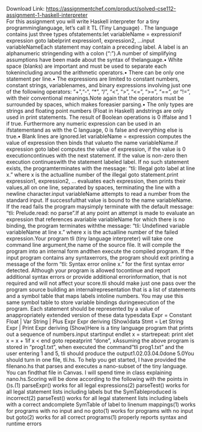 Download Link: https://assignmentchef.com/product/solved-cse112-assignment-1-haskell-interpreter
<br>
For this assignment you will write Haskell interpreter for a tiny programminglanguage, let’s call it TL (Tiny Language) . The language contains just three types ofstatements:let variableName = expressionif expression goto labelprint expression1, expression2, …input variableNameEach statement may contain a preceding label. A label is an alphanumeric stringending with a colon (“:”).A number of simplifying assumptions have been made about the syntax of thelanguage.• White space (blanks) are important and must be used to separate each tokenincluding around the arithmetic operators.• There can be only one statement per line.• The expressions are limited to constant numbers, constant strings, variablenames, and binary expressions involving just one of the following operators: “+”,“-“, “*”, “/”, “&lt;“, “&gt;”, “&lt;=”, “&gt;=”, “==”, or “!=”, with their conventional meanings.Note again that the operators must be surrounded by spaces, which makes foreasier parsing.• The only types are strings and floating point numbers (Float in Haskell) andstrings are only used in print statements. The result of Boolean operations is 0 iffalse and 1 if true. Furthermore any numeric expression can be used in an ifstatementand as with the C language, 0 is false and everything else is true.• Blank lines are ignored.let variableName = expression computes the value of expression then binds that valueto the name variableName.if expression goto label computes the value of expression, if the value is 0 executioncontinues with the next statement. If the value is non-zero then execution continueswith the statement labeled label. If no such statement exists, the programterminates with the message: “tli: Illegal goto label at line x.” where x is the actualline number of the illegal goto statement.print expression1, expression2, … evaluates each expression, then prints their values,all on one line, separated by spaces, terminating the line with a newline character.input variableName attempts to read a number from the standard input. If successfulthat value is bound to the name variableName. If the read fails the program maysimply terminate with the default message: “tli: Prelude.read: no parse”.If at any point an attempt is made to evaluate an expression that references avariable variableName for which there is no binding, the program terminates withthe message: “tli: Undefined variable variableName at line x.” where x is the actualline number of the failed expression.Your program tli (tiny language interpreter) will take one command line argument,the name of the source file. It will compile the program into an internal form andthen execute the compiled program. If the input program contains any syntaxerrors, the program should exit printing a message of the form “tli: Syntax error online x.” for the first syntax error detected. Although your program is allowed tocontinue and report additional syntax errors or provide additional errorinformation, that is not required and will not affect your score.tli should make just one pass over the program source building an internalrepresentation that is a list of statements and a symbol table that maps labels intoline numbers. You may use this same symbol table to store variable bindings duringexecution of the program. Each statement should be represented by a value of anappropriately extended version of these data typesdata Expr = Constant Float | Var String | Plus Expr Expr deriving (Show)data Stmt = Let String Expr | Print Expr deriving (Show)Here is a tiny language program that prints out a sequence of numbers.input startinput endlet x = startrepeat: print xlet x = x + 1if x &lt; end goto repeatprint “done”, xAssuming the above program is stored in “prog1.txt”, when executed the command“tli prog1.txt” and the user entering 1 and 5, tli should produce the output1.02.03.04.0done 5.0You should turn in one file, tli.hs. To help you get started, I have provided the filenano.hs that parses and executes a nano-subset of the tiny language. You can findthat file in Canvas. I will spend time in class explaining nano.hs.Scoring will be done according to the following with the points in ()s.(1) parseExpr() works for all legal expressions(2) parseTest() works for all legal statement lists including labels but the SymTableproduced is incorrect(2) parseTest() works for all legal statement lists including labels with a correct andcomplete SymTable of label to linenum mappings(1) works for programs with no input and no goto(1) works for programs with no input but goto(2) works for all correct programs(1) properly reports syntax and runtime errors
